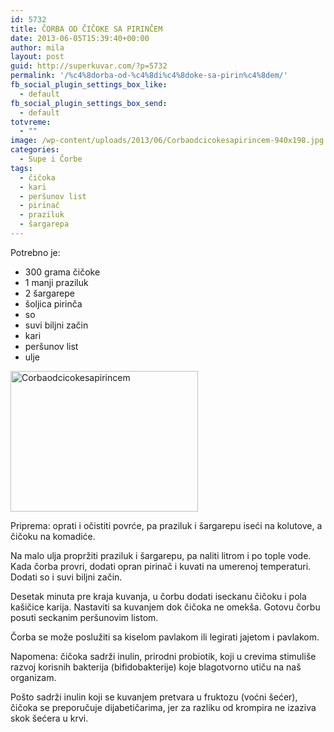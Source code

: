 ```yaml
---
id: 5732
title: ČORBA OD ČIČOKE SA PIRINČEM
date: 2013-06-05T15:39:40+00:00
author: mila
layout: post
guid: http://superkuvar.com/?p=5732
permalink: '/%c4%8dorba-od-%c4%8di%c4%8doke-sa-pirin%c4%8dem/'
fb_social_plugin_settings_box_like:
  - default
fb_social_plugin_settings_box_send:
  - default
totvreme:
  - ""
image: /wp-content/uploads/2013/06/Corbaodcicokesapirincem-940x198.jpg
categories:
  - Supe i Čorbe
tags:
  - čičoka
  - kari
  - peršunov list
  - pirinač
  - praziluk
  - šargarepa
---
```

Potrebno je:

  * 300 grama čičoke
  * 1 manji praziluk
  * 2 šargarepe
  * šoljica pirinča
  * so
  * suvi biljni začin
  * kari
  * peršunov list
  * ulje

<img class="alignnone size-medium wp-image-5733" src="//superkuvar.com/wp-content/uploads/2013/06/Corbaodcicokesapirincem-300x225.jpg" alt="Corbaodcicokesapirincem" width="300" height="225" /> 

Priprema: oprati i očistiti povrće, pa praziluk i šargarepu iseći na kolutove, a čičoku na komadiće.

Na malo ulja propržiti praziluk i šargarepu, pa naliti litrom i po tople vode. Kada čorba provri, dodati opran pirinač i kuvati na umerenoj temperaturi. Dodati so i suvi biljni začin.

Desetak minuta pre kraja kuvanja, u čorbu dodati iseckanu čičoku i pola kašičice karija. Nastaviti sa kuvanjem dok čičoka ne omekša. Gotovu čorbu posuti seckanim peršunovim listom.

Čorba se može poslužiti sa kiselom pavlakom ili legirati jajetom i pavlakom.

Napomena: čičoka sadrži inulin, prirodni probiotik, koji u crevima stimuliše razvoj korisnih bakterija (bifidobakterije) koje blagotvorno utiču na naš organizam.

Pošto sadrži inulin koji se kuvanjem pretvara u fruktozu (voćni šećer), čičoka se preporučuje dijabetičarima, jer za razliku od krompira ne izaziva skok šećera u krvi.